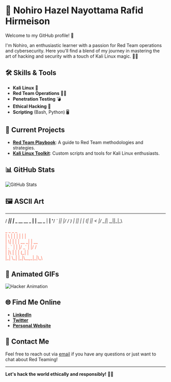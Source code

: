 # 👾 Nohiro Hazel Nayottama Rafid Hirmeison

Welcome to my GitHub profile! 🚀

I'm Nohiro, an enthusiastic learner with a passion for Red Team operations and cybersecurity. Here you'll find a blend of my journey in mastering the art of hacking and security with a touch of Kali Linux magic. 🎩✨

## 🛠️ Skills & Tools
- **Kali Linux** 🐍
- **Red Team Operations** 🕵️‍♂️
- **Penetration Testing** 💣
- **Ethical Hacking** 🔐
- **Scripting** (Bash, Python) 🖥️

## 🚀 Current Projects
- **[Red Team Playbook](#)**: A guide to Red Team methodologies and strategies.
- **[Kali Linux Toolkit](#)**: Custom scripts and tools for Kali Linux enthusiasts.

## 📊 GitHub Stats
![GitHub Stats](https://github-readme-stats.vercel.app/api?username=yourusername&show_icons=true&hide_title=true&hide=prs&count_private=true&hide_rank=true&theme=dark)

## 🖼️ ASCII Art
  ____  _               _    
 / ___|| |_ _ __ __ _ | | __
 \___ \| __| '__/ _` || |/ /
  ___) | |_| | | (_| ||   < 
 |____/ \__|_|  \__,_||_|\_\
                            
<p style="color: #ff6347;">
  _   _   _       _    <br>
 | \ | | | |     | |   <br>
 |  \| | | | __ _| | __<br>
 | . ` | | |/ _` | |/ /<br>
 | |\  | | | (_| |   <br>
 |_| \_| |_|\__,_|_|\_\
</p>


## 🎨 Animated GIFs
![Hacker Animation](https://media.giphy.com/media/3o6Ztf08LfObK6O5XE/giphy.gif)

## 🌐 Find Me Online
- **[LinkedIn](https://www.linkedin.com/in/yourprofile)**
- **[Twitter](https://twitter.com/yourprofile)**
- **[Personal Website](https://yourwebsite.com)**

## 📧 Contact Me
Feel free to reach out via [email](mailto:your.email@example.com) if you have any questions or just want to chat about Red Teaming!

---

**Let's hack the world ethically and responsibly!** 🧠💥
